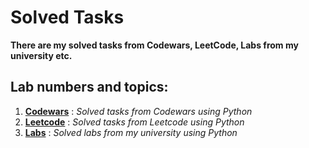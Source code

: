 # Solved Tasks
**There are my solved tasks from Codewars, LeetCode, Labs from my university etc.**

## Lab numbers and topics:
1. **[Codewars](Codewars)** : *Solved tasks from Codewars using Python*
2. **[Leetcode](Leetcode)** : *Solved tasks from Leetcode using Python*
3. **[Labs](Labs)** : *Solved labs from my university using Python*